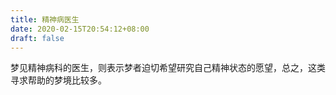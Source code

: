 ```yaml
---
title: 精神病医生
date: 2020-02-15T20:54:12+08:00
draft: false
---
```


梦见精神病科的医生，则表示梦者迫切希望研究自己精神状态的愿望，总之，这类寻求帮助的梦境比较多。